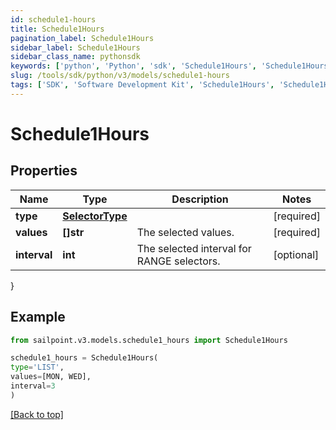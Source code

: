 ```yaml
---
id: schedule1-hours
title: Schedule1Hours
pagination_label: Schedule1Hours
sidebar_label: Schedule1Hours
sidebar_class_name: pythonsdk
keywords: ['python', 'Python', 'sdk', 'Schedule1Hours', 'Schedule1Hours']
slug: /tools/sdk/python/v3/models/schedule1-hours
tags: ['SDK', 'Software Development Kit', 'Schedule1Hours', 'Schedule1Hours']
---
```


# Schedule1Hours

## Properties

| Name | Type | Description | Notes |
| --- | --- | --- | --- |
| **type** | [**SelectorType**](selector-type) |  | [required] |
| **values** | **[]str** | The selected values. | [required] |
| **interval** | **int** | The selected interval for RANGE selectors. | [optional] |

}

## Example

```python
from sailpoint.v3.models.schedule1_hours import Schedule1Hours

schedule1_hours = Schedule1Hours(
type='LIST',
values=[MON, WED],
interval=3
)

```

[[Back to top]](#)
